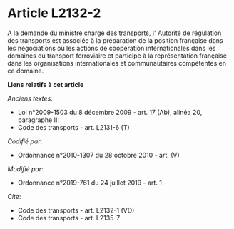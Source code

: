 # Article L2132-2

A la demande du ministre chargé des transports, l'       Autorité de régulation des transports est associée à la préparation
de la position française dans les négociations ou les actions de coopération internationales dans les domaines du transport
ferroviaire et participe à la représentation française dans les organisations internationales et communautaires compétentes
en ce domaine.

**Liens relatifs à cet article**

_Anciens textes_:

  - Loi n°2009-1503 du 8 décembre 2009 - art. 17 (Ab), alinéa 20, paragraphe III
  - Code des transports - art. L2131-6 (T)

_Codifié par_:

  - Ordonnance n°2010-1307 du 28 octobre 2010 - art. (V)

_Modifié par_:

  - Ordonnance n°2019-761 du 24 juillet 2019 - art. 1

_Cite_:

  - Code des transports - art. L2132-1 (VD)
  - Code des transports - art. L2135-7
